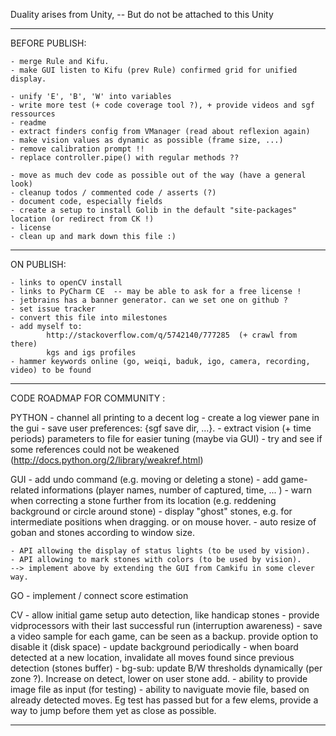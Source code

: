 
Duality arises from Unity, -- But do not be attached to this Unity

---------------------------------------------------------------------------------------------------

BEFORE PUBLISH:

    - merge Rule and Kifu.
    - make GUI listen to Kifu (prev Rule) confirmed grid for unified display.

    - unify 'E', 'B', 'W' into variables
    - write more test (+ code coverage tool ?), + provide videos and sgf ressources
    - readme
    - extract finders config from VManager (read about reflexion again)
    - make vision values as dynamic as possible (frame size, ...)
    - remove calibration prompt !!
    - replace controller.pipe() with regular methods ??

    - move as much dev code as possible out of the way (have a general look)
    - cleanup todos / commented code / asserts (?)
    - document code, especially fields
    - create a setup to install Golib in the default "site-packages" location (or redirect from CK !)
    - license
    - clean up and mark down this file :)

---------------------------------------------------------------------------------------------------

ON PUBLISH:

    - links to openCV install
    - links to PyCharm CE  -- may be able to ask for a free license !
    - jetbrains has a banner generator. can we set one on github ?
    - set issue tracker
    - convert this file into milestones
    - add myself to:
            http://stackoverflow.com/q/5742140/777285  (+ crawl from there)
            kgs and igs profiles
    - hammer keywords online (go, weiqi, baduk, igo, camera, recording, video) to be found

---------------------------------------------------------------------------------------------------

CODE ROADMAP FOR COMMUNITY :

PYTHON
    - channel all printing to a decent log
    - create a log viewer pane in the gui
    - save user preferences: {sgf save dir, ...}.
    - extract vision (+ time periods) parameters to file for easier tuning (maybe via GUI)
    - try and see if some references could not be weakened  (http://docs.python.org/2/library/weakref.html)

GUI
    - add undo command (e.g. moving or deleting a stone)
    - add game-related informations (player names, number of captured, time, ... )
    - warn when correcting a stone further from its location (e.g. reddening background or circle around stone)
    - display "ghost" stones, e.g. for intermediate positions when dragging. or on mouse hover.
    - auto resize of goban and stones according to window size.

    - API allowing the display of status lights (to be used by vision).
    - API allowing to mark stones with colors (to be used by vision).
    --> implement above by extending the GUI from Camkifu in some clever way.

GO
    - implement / connect score estimation

CV
    - allow initial game setup auto detection, like handicap stones
    - provide vidprocessors with their last successful run (interruption awareness)
    - save a video sample for each game, can be seen as a backup. provide option to disable it (disk space)
    - update background periodically
    - when board detected at a new location, invalidate all moves found since previous detection (stones buffer)
    - bg-sub: update B/W thresholds dynamically (per zone ?). Increase on detect, lower on user stone add.
    - ability to provide image file as input (for testing)
    - ability to naviguate movie file, based on already detected moves. Eg test has passed but for a few elems, provide a way to jump before them yet as close as possible.

---------------------------------------------------------------------------------------------------

